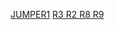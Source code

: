 [JUMPER1](https://drive.google.com/file/d/1nvKVrR-9i86dAvexuTZwShtLl18sGLqP/view?usp=sharing)
[R3 R2 R8 R9](https://drive.google.com/file/d/1nvKVrR-9i86dAvexuTZwShtLl18sGLqP/view?usp=sharing)